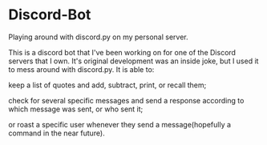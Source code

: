 # Discord-Bot
Playing around with discord.py on my personal server.

This is a discord bot that I've been working on for one of the Discord servers that I own. It's original development was an inside joke, but I used it to mess around with 
discord.py. It is able to:

keep a list of quotes and add, subtract, print, or recall them;

check for several specific messages and send a response according to which message was sent, or who sent it;

or roast a specific user whenever they send a message(hopefully a command in the near future).
